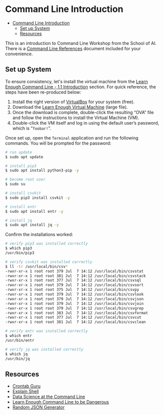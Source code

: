# Command Line Introduction

<!-- MarkdownTOC -->

- [Command Line Introduction](#command-line-introduction)
  - [Set up System](#set-up-system)
  - [Resources](#resources)

<!-- /MarkdownTOC -->

This is an introduction to Command Line Workshop from the School of AI. There is a [Command Line References] document included for your convenience.


<a id="set-up-system"></a>
## Set up System

To ensure consistency, let's install the virtual machine from the [Learn Enough Command Line - 1.1 Introduction] section. For quick reference, the steps have been re-produced below:

1. Install the right version of [VirtualBox] for your system (free).
2. Download the [Learn Enough Virtual Machine] (large file).
3. Once the download is complete, double-click the resulting “OVA” file and follow the instructions to install the Virtual Machine (VM).
4. Double-click the VM itself and log in using the default user’s password, which is “`foobar!`”.

Once set up, open the `Terminal` application and run the following commands. You will be prompted for the password:

```bash
# run update
$ sudo apt update

# install pip3
$ sudo apt install python3-pip -y

# become root user
$ sudo su

# install csvkit
$ sudo pip3 install csvkit -y

# install entr
$ sudo apt install entr -y

# install jq
$ sudo apt install jq -y
```

Confirm the installations worked:

```bash
# verify pip3 was installed correctly
$ which pip3
/usr/bin/pip3

# verify csvkit was installed correctly
$ ll -tr /usr/local/bin/csv*
-rwxr-xr-x 1 root root 379 Jul  7 14:12 /usr/local/bin/csvstat
-rwxr-xr-x 1 root root 381 Jul  7 14:12 /usr/local/bin/csvstack
-rwxr-xr-x 1 root root 377 Jul  7 14:12 /usr/local/bin/csvsql
-rwxr-xr-x 1 root root 379 Jul  7 14:12 /usr/local/bin/csvsort
-rwxr-xr-x 1 root root 375 Jul  7 14:12 /usr/local/bin/csvpy
-rwxr-xr-x 1 root root 379 Jul  7 14:12 /usr/local/bin/csvlook
-rwxr-xr-x 1 root root 379 Jul  7 14:12 /usr/local/bin/csvjson
-rwxr-xr-x 1 root root 379 Jul  7 14:12 /usr/local/bin/csvjoin
-rwxr-xr-x 1 root root 379 Jul  7 14:12 /usr/local/bin/csvgrep
-rwxr-xr-x 1 root root 383 Jul  7 14:12 /usr/local/bin/csvformat
-rwxr-xr-x 1 root root 377 Jul  7 14:12 /usr/local/bin/csvcut
-rwxr-xr-x 1 root root 381 Jul  7 14:12 /usr/local/bin/csvclean

# verify entr was installed correctly
$ which entr
/usr/bin/entr

# verify jq was installed correctly
$ which jq
/usr/bin/jq
```

<a id="resources"></a>
## Resources

- [Crontab Guru]
- [Explain Shell]
- [Data Science at the Command Line]
- [Learn Enough Command Line to be Dangerous]
- [Random JSON Generator]

[//]: # (References)

[Command Line References]: command_line_references.md
[Learn Enough Command Line - 1.1 Introduction]: https://www.learnenough.com/command-line-tutorial/basics#sec-introduction
[VirtualBox]: https://www.virtualbox.org/
[Learn Enough Virtual Machine]: https://softcover-static.s3.amazonaws.com/LearnEnough-v.1.4.ova
[Data Science at the Command Line]: https://www.datascienceatthecommandline.com/
[Learn Enough Command Line to be Dangerous]: https://www.learnenough.com/command-line-tutorial/basics
[Random JSON Generator]: https://next.json-generator.com/
[Crontab Guru]: https://crontab.guru/
[Explain Shell]: https://explainshell.com/